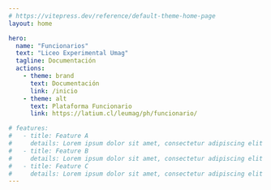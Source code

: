 ```yaml
---
# https://vitepress.dev/reference/default-theme-home-page
layout: home

hero:
  name: "Funcionarios"
  text: "Liceo Experimental Umag"
  tagline: Documentación
  actions:
    - theme: brand
      text: Documentación
      link: /inicio
    - theme: alt
      text: Plataforma Funcionario
      link: https://latium.cl/leumag/ph/funcionario/

# features:
#   - title: Feature A
#     details: Lorem ipsum dolor sit amet, consectetur adipiscing elit
#   - title: Feature B
#     details: Lorem ipsum dolor sit amet, consectetur adipiscing elit
#   - title: Feature C
#     details: Lorem ipsum dolor sit amet, consectetur adipiscing elit
---
```


